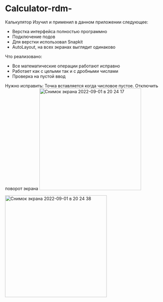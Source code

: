 # Calculator-rdm-
Калькулятор
Изучил и применил в данном приложении следующее:
* Верстка интерфейса полностью программно
* Подключение подов
* Для верстки использовал Snapkit
* AutoLayout, на всех экранах выглядит одинаково 

Что реализовано:
* Все математические операции работают исправно
* Работает как с целыми так и с дробными числами
* Проверка на пустой ввод

Нужно исправить:
Точка вставляется когда числовое пустое.
Отключить поворот экрана
<img width="334" alt="Снимок экрана 2022-09-01 в 20 24 17" src="https://user-images.githubusercontent.com/91013665/187975720-cc70940e-be5c-4bb9-9971-50283c71d61a.png">

<img width="334" alt="Снимок экрана 2022-09-01 в 20 24 38" src="https://user-images.githubusercontent.com/91013665/187975756-50609e23-066c-4072-a001-6fee8b5f911e.png">
